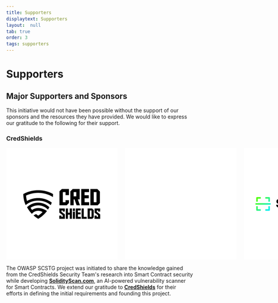 ```yaml
---
title: Supporters
displaytext: Supporters
layout:  null
tab: true
order: 3
tags: supporters
---
```



# Supporters

## Major Supporters and Sponsors

This initiative would not have been possible without the support of our sponsors and the resources they have provided. We would like to express our gratitude to the following for their support.

### CredShields

<div style="display: flex; align-items: center;">
    <img src="assets/images/credshields-logo.png#gh-light-mode-only" alt="CredShields Logo" style="margin-right: 20px; width: 350px;">
    <img src="assets/images/Credshields_logo_w.png#gh-dark-mode-only" alt="CredShields Logo" style="margin-right: 20px; width: 350px;">
    <img src="assets/images/solidityscan-black-logo.png#gh-light-mode-only" alt="SolidityScan Logo" style="width: 350px;">
    <img src="assets/images/solidityscan-logo.png#gh-dark-mode-only" alt="CredShields Logo" style="margin-right: 20px; width: 350px;">
</div>

The OWASP SCSTG project was initiated to share the knowledge gained from the CredShields Security Team's research into Smart Contract security while developing [**SolidityScan.com**](https://solidityscan.com), an AI-powered vulnerability scanner for Smart Contracts. We extend our gratitude to [**CredShields**](https://credshields.com) for their efforts in defining the initial requirements and founding this project.